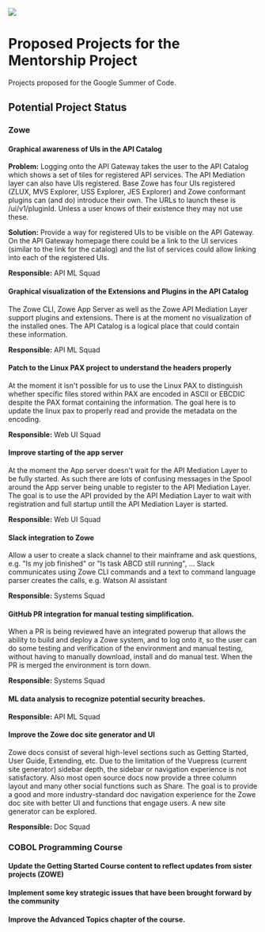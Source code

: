 ![](https://github.com/openmainframeproject/artwork/blob/master/projects/mentorship/mentorship-color.svg)

# Proposed Projects for the Mentorship Project

Projects proposed for the Google Summer of Code.

## Potential Project Status

### Zowe

#### Graphical awareness of UIs in the API Catalog

**Problem:** Logging onto the API Gateway takes the user to the API Catalog which shows a set of tiles for registered API 
services. The API Mediation layer can also have UIs registered. Base Zowe has four UIs registered (ZLUX, MVS Explorer, 
USS Explorer, JES Explorer) and Zowe conformant plugins can (and do) introduce their own. The URLs to launch these is 
/ui/v1/pluginId. Unless a user knows of their existence they may not use these.

**Solution:** Provide a way for registered UIs to be visible on the API Gateway. On the API Gateway homepage there could 
be a link to the UI services (similar to the link for the catalog) and the list of services could allow linking into each 
of the registered UIs.

**Responsible:** API ML Squad

#### Graphical visualization of the Extensions and Plugins in the API Catalog

The Zowe CLI, Zowe App Server as well as the Zowe API Mediation Layer support plugins and extensions. There is at the 
moment no visualization of the installed ones. The API Catalog is a logical place that could contain these information. 

**Responsible:** API ML Squad 

#### Patch to the Linux PAX project to understand the headers properly

At the moment it isn't possible for us to use the Linux PAX to distinguish whether specific files stored within PAX are
encoded in ASCII or EBCDIC despite the PAX format containing the information. The goal here is to update the linux pax
to properly read and provide the metadata on the encoding. 

**Responsible:** Web UI Squad

#### Improve starting of the app server 

At the moment the App server doesn't wait for the API Mediation Layer to be fully started. As such there are lots of
confusing messages in the Spool around the App server being unable to register to the API Mediation Layer. The goal
is to use the API provided by the API Mediation Layer to wait with registration and full startup untill the API Mediation 
Layer is started. 

**Responsible:** Web UI Squad

#### Slack integration to Zowe

Allow a user to create a slack channel to their mainframe and ask questions, e.g. "Is my job finished" or "Is task ABCD 
still running", ... Slack communicates using Zowe CLI commands and a text to command language parser creates the calls, 
e.g. Watson AI assistant

**Responsible:** Systems Squad

#### GitHub PR integration for manual testing simplification. 

When a PR is being reviewed have an integrated powerup that allows the ability to build and deploy a Zowe system, and to 
log onto it, so the user can do some testing and verification of the environment and manual testing, without having to 
manually download, install and do manual test. When the PR is merged the environment is torn down.

**Responsible:** Systems Squad

#### ML data analysis to recognize potential security breaches.

**Responsible:** API ML Squad

#### Improve the Zowe doc site generator and UI 

Zowe docs consist of several high-level sections such as Getting Started, User Guide, Extending, etc. Due to the limitation of the Vuepress (current site generator) sidebar depth, the sidebar or navigation experience is not satisfactory. Also most open source docs now provide a three column layout and many other social functions such as Share. The goal is to provide a good and more industry-standard doc navigation experience for the Zowe doc site with better UI and functions that engage users.  A new site generator can be explored.

**Responsible:** Doc Squad

### COBOL Programming Course

#### Update the Getting Started Course content to reflect updates from sister projects (ZOWE)

#### Implement some key strategic issues that have been brought forward by the community

#### Improve the Advanced Topics chapter of the course.
